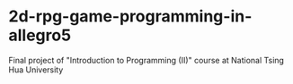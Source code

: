 # 2d-rpg-game-programming-in-allegro5
Final project of "Introduction to Programming (II)" course at National Tsing Hua University
